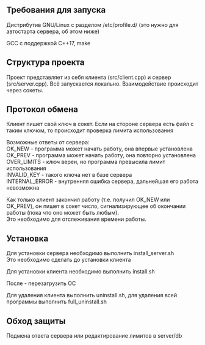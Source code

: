 ## Требования для запуска

Дистрибутив GNU/Linux с разделом /etc/profile.d/ (это нужно для автостарта сервера, об этом ниже)

GCC с поддержкой C++17, make

## Структура проекта

Проект представляет из себя клиента (src/client.cpp) и сервер (src/server.cpp). Всё запускается локально. Взаимодействие происходит через сокеты.

## Протокол обмена

Клиент пишет свой ключ в сокет. Если на стороне сервера есть файл с таким ключом, то происходит проверка лимита использования

Возможные ответы от сервера:  
OK_NEW - программа может начать работу, она впервые установлена  
OK_PREV - программа может начать работу, она повторно установлена  
OVER_LIMITS - ключ верен, но программа превысила лимит использования  
INVALID_KEY - такого ключа нет в базе сервера  
INTERNAL_ERROR - внутренняя ошибка сервера, дальнейшая его работа невозможна

Как только клиент закончил работу (т.е. получил OK_NEW или OK_PREV), он пишет в сокет число, сигнализирующее об окончании работы (пока что оно может быть любым).  
Это необходимо для отслеживания времени работы.

## Установка

Для установки сервера необходимо выполнить install_server.sh  
Это необходимо сделать до установки клиента

Для установки клиента необходимо выполнить install.sh

После - перезагрузить ОС

Для удаления клиента выполнить uninstall.sh, для удаления всей программы выполнить full_uninstall.sh

## Обход защиты

Подмена ответа сервера или редактирование лимитов в server/db